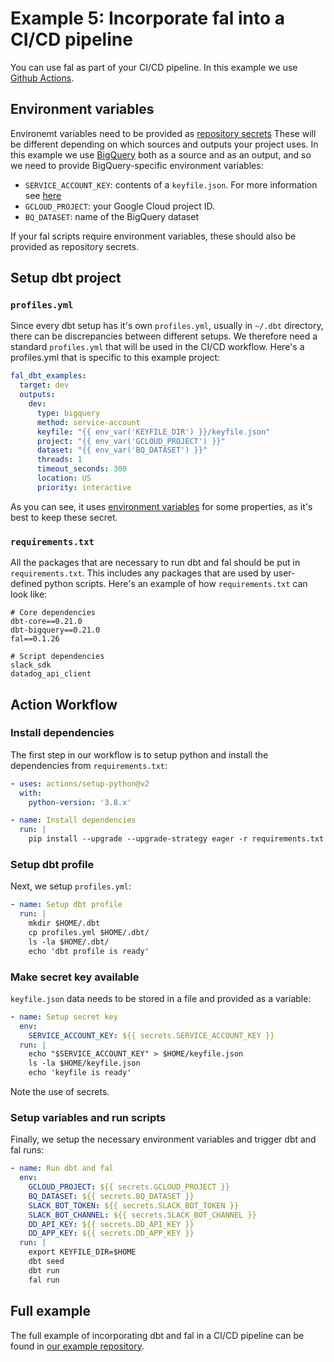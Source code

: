 # Example 5: Incorporate fal into a CI/CD pipeline
You can use fal as part of your CI/CD pipeline. In this example we use [Github Actions](https://github.com/features/actions).

## Environment variables
Environemt variables need to be provided as [repository secrets](https://docs.github.com/en/actions/security-guides/encrypted-secrets) These will be different depending on which sources and outputs your project uses. In this example we use [BigQuery](https://cloud.google.com/bigquery/) both as a source and as an output, and so we need to provide BigQuery-specific environment variables:

- `SERVICE_ACCOUNT_KEY`: contents of a `keyfile.json`. For more information see [here](https://docs.github.com/en/actions/security-guides/encrypted-secrets)
- `GCLOUD_PROJECT`: your Google Cloud project ID.
- `BQ_DATASET`: name of the BigQuery dataset

If your fal scripts require environment variables, these should also be provided as repository secrets.

## Setup dbt project

### `profiles.yml`
Since every dbt setup has it's own `profiles.yml`, usually in `~/.dbt` directory, there can be discrepancies between different setups. We therefore need a standard `profiles.yml` that will be used in the CI/CD workflow. Here's a profiles.yml that is specific to this example project:

```yaml
fal_dbt_examples:
  target: dev
  outputs:
    dev:
      type: bigquery
      method: service-account
      keyfile: "{{ env_var('KEYFILE_DIR') }}/keyfile.json"
      project: "{{ env_var('GCLOUD_PROJECT') }}"
      dataset: "{{ env_var('BQ_DATASET') }}"
      threads: 1
      timeout_seconds: 300
      location: US
      priority: interactive
```

As you can see, it uses [environment variables](#environment-variables) for some properties, as it's best to keep these secret.

### `requirements.txt`
All the packages that are necessary to run dbt and fal should be put in `requirements.txt`. This includes any packages that are used by user-defined python scripts. Here's an example of how `requirements.txt` can look like:

```
# Core dependencies
dbt-core==0.21.0
dbt-bigquery==0.21.0
fal==0.1.26

# Script dependencies
slack_sdk
datadog_api_client
```

## Action Workflow

### Install dependencies
The first step in our workflow is to setup python and install the dependencies from `requirements.txt`:

```yaml
- uses: actions/setup-python@v2
  with:
    python-version: '3.8.x'

- name: Install dependencies
  run: |
    pip install --upgrade --upgrade-strategy eager -r requirements.txt
```

### Setup dbt profile
Next, we setup `profiles.yml`:

```yaml
- name: Setup dbt profile
  run: |
    mkdir $HOME/.dbt
    cp profiles.yml $HOME/.dbt/
    ls -la $HOME/.dbt/
    echo 'dbt profile is ready'
```

### Make secret key available
`keyfile.json` data needs to be stored in a file and provided as a variable:

```yaml
- name: Setup secret key
  env:
    SERVICE_ACCOUNT_KEY: ${{ secrets.SERVICE_ACCOUNT_KEY }}
  run: |
    echo "$SERVICE_ACCOUNT_KEY" > $HOME/keyfile.json
    ls -la $HOME/keyfile.json
    echo 'keyfile is ready'
```
Note the use of secrets.

### Setup variables and run scripts
Finally, we setup the necessary environment variables and trigger dbt and fal runs:

```yaml
- name: Run dbt and fal
  env:
    GCLOUD_PROJECT: ${{ secrets.GCLOUD_PROJECT }}
    BQ_DATASET: ${{ secrets.BQ_DATASET }}
    SLACK_BOT_TOKEN: ${{ secrets.SLACK_BOT_TOKEN }}
    SLACK_BOT_CHANNEL: ${{ secrets.SLACK_BOT_CHANNEL }}
    DD_API_KEY: ${{ secrets.DD_API_KEY }}
    DD_APP_KEY: ${{ secrets.DD_APP_KEY }}
  run: |
    export KEYFILE_DIR=$HOME
    dbt seed
    dbt run
    fal run
```

## Full example
The full example of incorporating dbt and fal in a CI/CD pipeline can be found in [our example repository](https://github.com/fal-ai/fal_dbt_examples).
